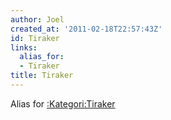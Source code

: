 ```yaml
---
author: Joel
created_at: '2011-02-18T22:57:43Z'
id: Tiraker
links:
  alias_for:
  - Tiraker
title: Tiraker
---
```


Alias for [:Kategori:Tiraker]

  [:Kategori:Tiraker]: Tiraker